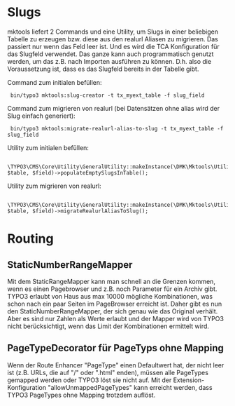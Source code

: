 Slugs
=====

mktools liefert 2 Commands und eine Utility, um Slugs in einer beliebigen Tabelle zu erzeugen 
bzw. diese aus den realurl Aliasen zu migrieren. 
Das passiert nur wenn das Feld leer ist. Und es wird die TCA Konfiguration für das Slugfeld verwendet.
Das ganze kann auch programmatisch genutzt werden, um das z.B. nach Importen ausführen zu können.
D.h. also die Voraussetzung ist, dass es das Slugfeld bereits in der Tabelle gibt.

Command zum initialen befüllen:

~~~~ {.sourceCode .sh
 bin/typo3 mktools:slug-creator -t tx_myext_table -f slug_field
~~~~

Command zum migrieren von realurl (bei Datensätzen ohne alias wird der Slug einfach generiert):

~~~~ {.sourceCode .sh
 bin/typo3 mktools:migrate-realurl-alias-to-slug -t tx_myext_table -f slug_field
~~~~

Utility zum initialen befüllen:
~~~~ {.sourceCode .php
 \TYPO3\CMS\Core\Utility\GeneralUtility::makeInstance(\DMK\Mktools\Utility\SlugUtility::class, $table, $field)->populateEmptySlugsInTable();
~~~~

Utility zum migrieren von realurl:
~~~~ {.sourceCode .php
 \TYPO3\CMS\Core\Utility\GeneralUtility::makeInstance(\DMK\Mktools\Utility\SlugUtility::class, $table, $field)->migrateRealurlAliasToSlug();
~~~~

Routing
=======

StaticNumberRangeMapper
-----------------------

Mit dem StaticRangeMapper kann man schnell an die Grenzen kommen,
wenn es einen Pagebrowser und z.B. noch Parameter für ein Archiv gibt.
TYPO3 erlaubt von Haus aus max 10000 mögliche Kombinationen, was schon
nach ein paar Seiten im PageBrowser erreicht ist. Daher gibt es nun den
StaticNumberRangeMapper, der sich genau wie das Original verhält. Aber es
sind nur Zahlen als Werte erlaubt und der Mapper wird von TYPO3 nicht berücksichtigt,
wenn das Limit der Kombinationen ermittelt wird.

PageTypeDecorator für PageTyps ohne Mapping
-------------------------------------------

Wenn der Route Enhancer "PageType" einen Defaultwert hat, der nicht leer ist (z.B. URLs, die auf "/" oder ".html" enden),
müssen alle PageTypes gemapped werden oder TYPO3 löst sie nicht auf. Mit der Extension-Konfiguration "allowUnmappedPageTypes"
kann erreicht werden, dass TYPO3 PageTypes ohne Mapping trotzdem auflöst.
